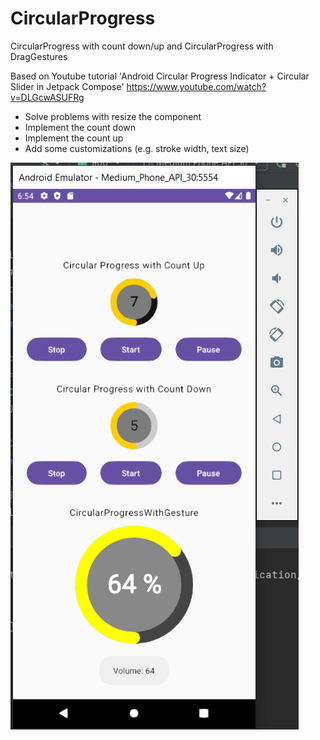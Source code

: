 # CircularProgress
CircularProgress with count down/up and CircularProgress with DragGestures


Based on Youtube tutorial 'Android Circular Progress Indicator + Circular Slider in Jetpack Compose'
https://www.youtube.com/watch?v=DLGcwASUFRg

- Solve problems with resize the component 
- Implement the count down
- Implement the count up
- Add some customizations (e.g. stroke width, text size)

![alt text](https://github.com/MarcoMartiniano/CircularProgress/blob/main/circleprogressbar.png)